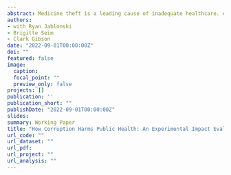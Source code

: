 ```yaml
---
abstract: Medicine theft is a leading cause of inadequate healthcare. Audits of public health procurement suggest that up to a third of medicines go missing in several low income countries, disproportionately affecting those with higher health risk and poverty. In an experiment with the Malawi Ministry of Health, we employ novel measurement strategies and an experiment to determine the pattern of corruption and the effect of a policy response designed to increase the visibility of theft. We placed tracking devices on 2,400 medicine deliveries that could observe their positions in real time. We assigned some medicines with messages about monitoring and the consequences of theft. Using these data, we provide some of the most comprehensive estimates to-date on the scale and consequences of medicine theft. We show that corrupt actors appear to select less observed sections of procurement networks and locations more proximate to smuggling routes. We also show that measures of theft are strongly correlated with patients' ability to access needed medicines from government clinics. Despite this, we estimate only small effects of our visibility treatment. Evidence from surveys with patients and public health officials suggest these small effects of greater visibility may be due to systematic weaknesses in institutional accountability mechanisms and efforts by public officials to circumvent digital auditing activities. We suggest that digital tracking technologies can be an important tool in preventing theft, especially in combination with efforts to bolster institutional mechanisms of accountability. Read more about our baseline data collection findings in this [blog post](https://ace.globalintegrity.org/medicine/).
authors:
- with Ryan Jablonski
- Brigitte Seim
- Clark Gibson
date: "2022-09-01T00:00:00Z"
doi: ""
featured: false
image:
  caption: 
  focal_point: ""
  preview_only: false
projects: []
publication: ''
publication_short: ""
publishDate: "2022-09-01T00:00:00Z"
slides: 
summary: Working Paper
title: "How Corruption Harms Public Health: An Experimental Impact Evaluation of Corruption in Medicine Procurement"
url_code: ""
url_dataset: ""
url_pdf: 
url_project: ""
url_analysis: ""
---
```



